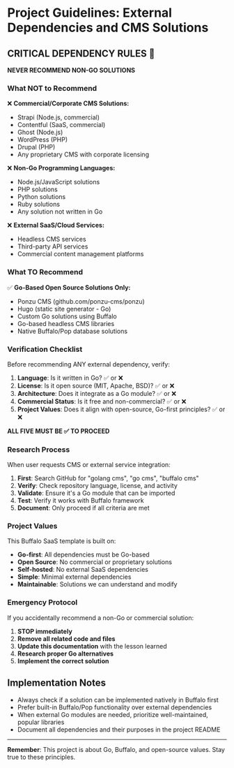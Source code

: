# Project Guidelines: External Dependencies and CMS Solutions

## CRITICAL DEPENDENCY RULES 🚨

**NEVER RECOMMEND NON-GO SOLUTIONS**

### What NOT to Recommend

❌ **Commercial/Corporate CMS Solutions:**
- Strapi (Node.js, commercial)
- Contentful (SaaS, commercial)
- Ghost (Node.js)
- WordPress (PHP)
- Drupal (PHP)
- Any proprietary CMS with corporate licensing

❌ **Non-Go Programming Languages:**
- Node.js/JavaScript solutions
- PHP solutions  
- Python solutions
- Ruby solutions
- Any solution not written in Go

❌ **External SaaS/Cloud Services:**
- Headless CMS services
- Third-party API services
- Commercial content management platforms

### What TO Recommend

✅ **Go-Based Open Source Solutions Only:**
- Ponzu CMS (github.com/ponzu-cms/ponzu)
- Hugo (static site generator - Go)
- Custom Go solutions using Buffalo
- Go-based headless CMS libraries
- Native Buffalo/Pop database solutions

### Verification Checklist

Before recommending ANY external dependency, verify:

1. **Language**: Is it written in Go? ✅ or ❌
2. **License**: Is it open source (MIT, Apache, BSD)? ✅ or ❌
3. **Architecture**: Does it integrate as a Go module? ✅ or ❌
4. **Commercial Status**: Is it free and non-commercial? ✅ or ❌
5. **Project Values**: Does it align with open-source, Go-first principles? ✅ or ❌

**ALL FIVE MUST BE ✅ TO PROCEED**

### Research Process

When user requests CMS or external service integration:

1. **First**: Search GitHub for "golang cms", "go cms", "buffalo cms"
2. **Verify**: Check repository language, license, and activity
3. **Validate**: Ensure it's a Go module that can be imported
4. **Test**: Verify it works with Buffalo framework
5. **Document**: Only proceed if all criteria are met

### Project Values

This Buffalo SaaS template is built on:
- **Go-first**: All dependencies must be Go-based
- **Open Source**: No commercial or proprietary solutions
- **Self-hosted**: No external SaaS dependencies
- **Simple**: Minimal external dependencies
- **Maintainable**: Solutions we can understand and modify

### Emergency Protocol

If you accidentally recommend a non-Go or commercial solution:

1. **STOP immediately**
2. **Remove all related code and files** 
3. **Update this documentation** with the lesson learned
4. **Research proper Go alternatives**
5. **Implement the correct solution**

## Implementation Notes

- Always check if a solution can be implemented natively in Buffalo first
- Prefer built-in Buffalo/Pop functionality over external dependencies
- When external Go modules are needed, prioritize well-maintained, popular libraries
- Document all dependencies and their purposes in the project README

---

**Remember**: This project is about Go, Buffalo, and open-source values. Stay true to these principles.
